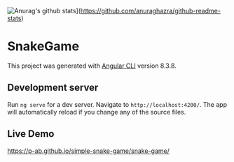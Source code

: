 ![Anurag's github stats](https://github-readme-stats.vercel.app/api?username=p-ab)](https://github.com/anuraghazra/github-readme-stats)

# SnakeGame

This project was generated with [Angular CLI](https://github.com/angular/angular-cli) version 8.3.8.

## Development server

Run `ng serve` for a dev server. Navigate to `http://localhost:4200/`. The app will automatically reload if you change any of the source files.

## Live Demo
https://p-ab.github.io/simple-snake-game/snake-game/
